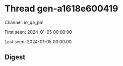 # Thread gen-a1618e600419
Channel: io_qa_pm

First seen: 2024-01-05 00:00:00

Last seen: 2024-01-05 00:00:00

## Digest


